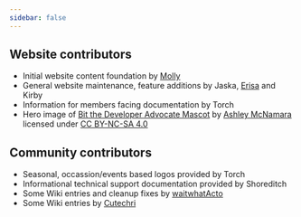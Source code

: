 ```yaml
---
sidebar: false
---
```


## Website contributors
* Initial website content foundation by [Molly](https://github.com/mollymilllions)
* General website maintenance, feature additions by Jaska, [Erisa](https://github.com/Erisa) and Kirby
* Information for members facing documentation by Torch
* Hero image of [Bit the Developer Advocate Mascot](https://github.com/ashleymcnamara/Developer-Advocate-Bit) by [Ashley McNamara](http://www.ashleymcnamara.com) licensed under [CC BY-NC-SA 4.0](https://creativecommons.org/licenses/by-nc-sa/4.0/)

## Community contributors
* Seasonal, occassion/events based logos provided by Torch
* Informational technical support documentation provided by Shoreditch
* Some Wiki entries and cleanup fixes by [waitwhatActo](https://github.com/waitwhatActo)
* Some Wiki entries by [Cutechri](https://github.com/CuteCry)
